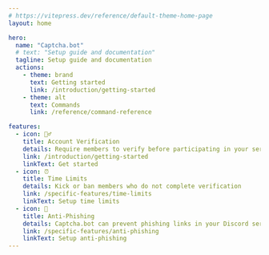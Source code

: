 ```yaml
---
# https://vitepress.dev/reference/default-theme-home-page
layout: home

hero:
  name: "Captcha.bot"
  # text: "Setup guide and documentation"
  tagline: Setup guide and documentation
  actions:
    - theme: brand
      text: Getting started
      link: /introduction/getting-started
    - theme: alt
      text: Commands
      link: /reference/command-reference

features:
  - icon: 👮‍♂️
    title: Account Verification
    details: Require members to verify before participating in your server 
    link: /introduction/getting-started
    linkText: Get started
  - icon: ⏰
    title: Time Limits
    details: Kick or ban members who do not complete verification
    link: /specific-features/time-limits
    linkText: Setup time limits
  - icon: 🐠
    title: Anti-Phishing
    details: Captcha.bot can prevent phishing links in your Discord server
    link: /specific-features/anti-phishing
    linkText: Setup anti-phishing
---
```


